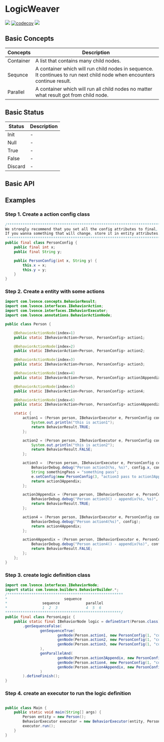 # LogicWeaver
[![](https://travis-ci.org/thegenius/LogicWeaver.svg?branch=master)](https://travis-ci.org/thegenius/LogicWeaver)
[![codecov](https://codecov.io/gh/thegenius/LogicWeaver/branch/master/graph/badge.svg)](https://codecov.io/gh/thegenius/LogicWeaver)
![](https://img.shields.io/badge/maven-1.0.0-green.svg)


## Basic Concepts
|Concepts|Description|
|---------|-----------|
|Container| A list that contains many child nodes.|
|Sequnce  | A container which will run child nodes in sequence. It continues to run next child node when encounters continue result.|
|Parallel | A container which will run all child nodes no matter what result got from child node.|

## Basic Status
|Status|Description|
|------|-----------|
|Init   |-|
|Null   |-|
|True   |-|
|False  |-|
|Discard|-|  


## Basic API

## Examples
### Step 1. Create a action config class
```java
/*****************************************************************************************
We strongly recommend that you set all the config attributes to final, and never change it.
If you wanna something that will change, store it in entity attributes.
 *****************************************************************************************/
public final class PersonConfig {
    public final int x;
    public final String y;

    public PersonConfig(int x, String y) {
        this.x = x;
        this.y = y;
    }
}
```

### Step 2. Create a entity with some actions
```java
import com.lvonce.concepts.BehaviorResult;
import com.lvonce.interfaces.IBehaviorAction;
import com.lvonce.interfaces.IBehaviorExecutor;
import com.lvonce.annotations.BehaviorActionNode;

public class Person {

    @BehaviorActionNode(index=1)
    public static IBehaviorAction<Person, PersonConfig> action1;

    @BehaviorActionNode(index=2)
    public static IBehaviorAction<Person, PersonConfig> action2;

    @BehaviorActionNode(index=3)
    public static IBehaviorAction<Person, PersonConfig> action3;

    @BehaviorActionNode(index=4)
    public static IBehaviorAction<Person, PersonConfig> action3Appendix;

    @BehaviorActionNode(index=5)
    public static IBehaviorAction<Person, PersonConfig> action4;

    @BehaviorActionNode(index=6)
    public static IBehaviorAction<Person, PersonConfig> action4Appendix;

    static {
        action1 = (Person person, IBehaviorExecutor e, PersonConfig config)->{
            System.out.println("this is action1");
            return BehaviorResult.TRUE;
        };

        action2 = (Person person, IBehaviorExecutor e, PersonConfig config)->{
            System.out.println("this is action2");
            return BehaviorResult.FALSE;
        };

        action3 =  (Person person, IBehaviorExecutor e, PersonConfig config)->{
            BehaviorDebug.debug("Person action3(%s, %s)", config.x, config.y);
            String somethingPass = "something pass";
            e.setConfig(new PersonConfig(3, "action3 pass to action3Appendix"));
            return action3Appendix;
        };

        action3Appendix = (Person person, IBehaviorExecutor e, PersonConfig config) -> {
            BehaviorDebug.debug("Person action3() - appendix(%s, %s)", config.x, config.y);
            return BehaviorResult.TRUE;
        };

        action4 = (Person person, IBehaviorExecutor e, PersonConfig config)->{
            BehaviorDebug.debug("Person action4(%s)", config);
            return action4Appendix;
        };

        action4Appendix = (Person person, IBehaviorExecutor e, PersonConfig config)->{
            BehaviorDebug.debug("Person action4() - appendix(%s)", config);
            return BehaviorResult.FALSE;
        };
    };
}
```

### Step 3. create logic definition class
```java
import com.lvonce.interfaces.IBehaviorNode;
import static com.lvonce.builders.BehaviorBuilder.*;
/*****************************************************
*                          sequence
*                sequence            parallel
*                1  2  3             4  5  6
*****************************************************/
public final class PersonLogic {
    public static final IBehaviorNode logic = defineStart(Person.class)
        .genSequenceFalse(
                genSequenceTrue(
                        genNode(Person.action1, new PersonConfig(1, "config1")),
                        genNode(Person.action2, new PersonConfig(1, "config1")),
                        genNode(Person.action3, new PersonConfig(1, "config1"))
                ),
                genParallelAnd(
                        genNode(Person.action3Appendix, new PersonConfig(1, "config1")),
                        genNode(Person.action4, new PersonConfig(1, "config1")),
                        genNode(Person.action4Appendix, new PersonConfig(1, "config1"))
                )
        ).defineFinish();
}
```

### Step 4. create an executor to run the logic definition
```java

public class Main {
    public static void main(String[] args) {
        Person entity = new Person();
        BehaviorExecutor executor = new BehaviorExecutor(entity, PersonLogic.logic);
        executor.run();
    }
}
```
